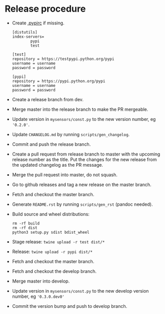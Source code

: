 # Release procedure
- Create [.pypirc](https://docs.python.org/3.6/distutils/packageindex.html#the-pypirc-file)
  if missing.

	```
	[distutils]
	index-servers=
			pypi
			test

	[test]
	repository = https://testpypi.python.org/pypi
	username = username
	password = password

	[pypi]
	repository = https://pypi.python.org/pypi
	username = username
	password = password
	```

- Create a release branch from dev.
- Merge master into the release branch to make the PR mergeable.
- Update version in `mysensors/const.py` to the new version number, eg `'0.2.0'`.
- Update `CHANGELOG.md` by running `scripts/gen_changelog`.
- Commit and push the release branch.
- Create a pull request from release branch to master with the upcoming release number as the title. Put the changes for the new release from the updated changelog as the PR message.
- Merge the pull request into master, do not squash.
- Go to github releases and tag a new release on the master branch.
- Fetch and checkout the master branch.
- Generate `README.rst` by running `scripts/gen_rst` (pandoc needed).
- Build source and wheel distributions:
  ```
  rm -rf build
  rm -rf dist
  python3 setup.py sdist bdist_wheel
  ```
- Stage release: `twine upload -r test dist/*`
- Release: `twine upload -r pypi dist/*`
- Fetch and checkout the master branch.
- Fetch and checkout the develop branch.
- Merge master into develop.
- Update version in `mysensors/const.py` to the new develop version number, eg `'0.3.0.dev0'`
- Commit the version bump and push to develop branch.
